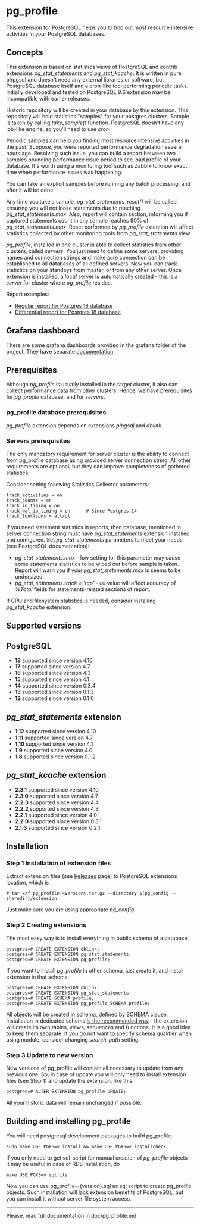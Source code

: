 # pg_profile
This extension for PostgreSQL helps you to find out most resource intensive activities in your PostgreSQL databases.
## Concepts
This extension is based on statistics views of PostgreSQL and contrib extensions *pg_stat_statements* and *pg_stat_kcache*. It is written in pure pl/pgsql and doesn't need any external libraries or software, but PostgreSQL database itself and a cron-like tool performing periodic tasks. Initially developed and tested on PostgreSQL 9.6 extension may be incompatible with earlier releases.

Historic repository will be created in your database by this extension. This repository will hold statistics "samples" for your postgres clusters. Sample is taken by calling _take_sample()_ function. PostgreSQL doesn't have any job-like engine, so you'll need to use *cron*.

Periodic samples can help you finding most resource intensive activities in the past. Suppose, you were reported performance degradation several hours ago. Resolving such issue, you can build a report between two samples bounding performance issue period to see load profile of your database. It's worth using a monitoring tool such as Zabbix to know exact time when performance issues was happening.

You can take an explicit samples before running any batch processing, and after it will be done.

Any time you take a sample, _pg_stat_statements_reset()_ will be called, ensuring you will not loose statements due to reaching *pg_stat_statements.max*. Also, report will contain section, informing you if captured statements count in any sample reaches 90% of _pg_stat_statements.max_. Reset performed by _pg_profile_ extention will affect statistics collected by other monitoring tools from _pg_stat_statements_ view.

*pg_profile*, installed in one cluster is able to collect statistics from other clusters, called *servers*. You just need to define some servers, providing names and connection strings and make sure connection can be established to all databases of all defined servers. Now you can track statistics on your standbys from master, or from any other server. Once extension is installed, a *local* server is automatically created - this is a *server* for cluster where *pg_profile* resides.

Report examples:
* [Regular report for Postgres 18 database](https://zubkov-andrei.github.io/pg_profile/report_examples/pg18.html)
* [Differential report for Postgres 18 database](https://zubkov-andrei.github.io/pg_profile/report_examples/pg18_diff.html)

## Grafana dashboard ##
There are some grafana dashboards provided in the grafana folder of the project. They have separate [documentation](grafana/README.md).

## Prerequisites

Although *pg_profile* is usually installed in the target cluster, it also can collect performance data from other clusters. Hence, we have prerequisites for *pg_profile* database, and for *servers*.

### pg_profile database prerequisites

_pg_profile_ extension depends on extensions _plpgsql_ and _dblink_.

### Servers prerequisites

The only mandatory requirement for server cluster is the ability to connect from pg_profile database using provided server connection string. All other requirements are optional, but they can improve completeness of gathered statistics.

Consider setting following Statistics Collector parameters:

```
track_activities = on
track_counts = on
track_io_timing = on
track_wal_io_timing = on      # Since Postgres 14
track_functions = all/pl
```

If you need statement statistics in reports, then database, mentioned in server connection string must have _pg_stat_statements_ extension installed and configured. Set *pg_stat_statements* parameters to meet your needs (see PostgreSQL documentation):

* _pg_stat_statements.max_ - low setting for this parameter may cause some statements statistics to be wiped out before sample is taken. Report will warn you if your _pg_stat_statements.max_ is seems to be undersized.
* _pg_stat_statements.track = 'top'_ - _all_ value will affect accuracy of _%Total_ fields for statements-related sections of report.

If CPU and filesystem statistics is needed, consider installing *pg_stat_kcache* extension.

## Supported versions
## PostgreSQL
* **18** supported since version 4.10
* **17** supported since version 4.7
* **16** supported since version 4.3
* **15** supported since version 4.1
* **14** supported since version 0.3.4
* **13** supported since version 0.1.3
* **12** supported since version 0.1.0
## _pg_stat_statements_ extension
* **1.12** supported since version 4.10
* **1.11** supported since version 4.7
* **1.10** supported since version 4.1
* **1.9** supported since version 4.0
* **1.8** supported since version 0.1.2
## _pg_stat_kcache_ extension
* **2.3.1** supported since version 4.10
* **2.3.0** supported since version 4.7
* **2.2.3** supported since version 4.4
* **2.2.2** supported since version 4.3
* **2.2.1** supported since version 4.0
* **2.2.0** supported since version 0.3.1
* **2.1.3** supported since version 0.2.1


## Installation

### Step 1 Installation of extension files

Extract extension files (see [Releases](https://github.com/zubkov-andrei/pg_profile/releases) page) to PostgreSQL extensions location, which is

```
# tar xzf pg_profile-<version>.tar.gz --directory $(pg_config --sharedir)/extension
```

Just make sure you are using appropriate *pg_config*.

### Step 2 Creating extensions

The most easy way is to install everything in public schema of a database:

```
postgres=# CREATE EXTENSION dblink;
postgres=# CREATE EXTENSION pg_stat_statements;
postgres=# CREATE EXTENSION pg_profile;
```

If you want to install *pg_profile* in other schema, just create it, and install extension in that schema:

```
postgres=# CREATE EXTENSION dblink;
postgres=# CREATE EXTENSION pg_stat_statements;
postgres=# CREATE SCHEMA profile;
postgres=# CREATE EXTENSION pg_profile SCHEMA profile;
```

All objects will be created in schema, defined by SCHEMA clause. Installation in dedicated schema <u>is the recommended way</u> - the extension will create its own tables, views, sequences and functions. It is a good idea to keep them separate. If you do not want to specify schema qualifier when using module, consider changing _search_path_ setting.

### Step 3 Update to new version

New versions of pg_profile will contain all necessary to update from any previous one. So, in case of update you will only need to install extension files (see Step 1) and update the extension, like this:

```
postgres=# ALTER EXTENSION pg_profile UPDATE;
```

All your historic data will remain unchanged if possible.

## Building and installing pg_profile

You will need postgresql development packages to build pg_profile.

```
sudo make USE_PGXS=y install && make USE_PGXS=y installcheck
```

If you only need to get sql-script for manual creation of *pg_profile* objects - it may be useful in case of RDS installation, do

```
make USE_PGXS=y sqlfile
```

Now you can use pg_profile--{version}.sql as sql script to create pg_profile objects. Such installation will lack extension benefits of PostgreSQL, but you can install it without server file system access.

------

Please, read full documentation in doc/pg_profile.md
